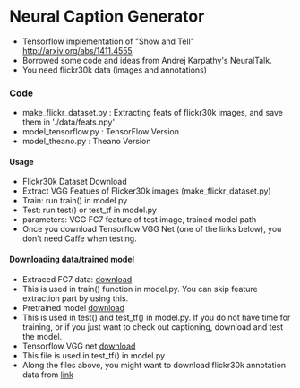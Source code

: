 # Neural Caption Generator
* Tensorflow implementation of "Show and Tell" http://arxiv.org/abs/1411.4555
 * Borrowed some code and ideas from Andrej Karpathy's NeuralTalk.
* You need flickr30k data (images and annotations)
 
### Code
* make_flickr_dataset.py : Extracting feats of flickr30k images, and save them in './data/feats.npy' 
* model_tensorflow.py : TensorFlow Version
* model_theano.py : Theano Version
 
#### Usage
* Flickr30k Dataset Download
* Extract VGG Featues of Flicker30k images (make_flickr_dataset.py)
* Train: run train() in  model.py
* Test: run test() or test_tf in model.py
 * parameters: VGG FC7 feature of test image, trained model path
 * Once you download Tensorflow VGG Net (one of the links below), you don't need Caffe when testing.

#### Downloading data/trained model
* Extraced FC7 data: [download](https://drive.google.com/file/d/0B5o40yxdA9PqTnJuWGVkcFlqcG8/view?usp=sharing)
 * This is used in train() function in model.py. You can skip feature extraction part by using this.
* Pretrained model [download](https://drive.google.com/file/d/0B5o40yxdA9PqeW4wY0wwZXhrZkE/view?usp=sharing)
 * This is used in test() and test_tf() in model.py. If you do not have time for training, or if you just want to check out captioning, download and test the model.
* Tensorflow VGG net [download](https://drive.google.com/file/d/0B5o40yxdA9PqSGtVODN0UUlaWTg/view?usp=sharing)
 * This file is used in test_tf() in model.py
* Along the files above, you might want to download flickr30k annotation data from [link](http://shannon.cs.illinois.edu/DenotationGraph/) 
